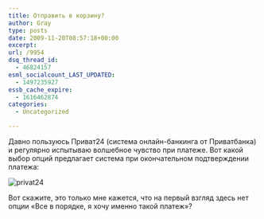 ```yaml
---
title: Отправить в корзину?
author: Gray
type: posts
date: 2009-11-20T08:57:18+00:00
excerpt:
url: /9954
dsq_thread_id:
  - 46824157
esml_socialcount_LAST_UPDATED:
  - 1497235927
essb_cache_expire:
  - 1616462874
categories:
  - Uncategorized

---
```








Давно пользуюсь Приват24 (система онлайн-банкинга от Приватбанка) и регулярно испытываю волшебное чувство при платеже. Вот какой выбор опций предлагает система при окончательном подтверждении платежа:

<img src="https://i2.wp.com/img.skitch.com/20091120-ex9e972x873xgg1n1cu1uahg7u.png?w=740" alt="privat24" data-recalc-dims="1" /> 

Вот скажите, это только мне кажется, что на первый взгляд здесь нет опции &#171;Все в порядке, я хочу именно такой платеж&#187;?